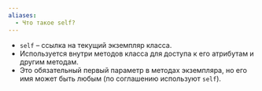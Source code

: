 ```yaml
---
aliases:
  - Что такое self?
---
```

- `self` – ссылка на текущий экземпляр класса.
- Используется внутри методов класса для доступа к его атрибутам и другим методам.
- Это обязательный первый параметр в методах экземпляра, но его имя может быть любым (по соглашению используют `self`).
